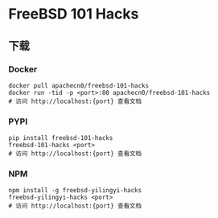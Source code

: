 # FreeBSD 101 Hacks

## 下载

### Docker

```
docker pull apachecn0/freebsd-101-hacks
docker run -tid -p <port>:80 apachecn0/freebsd-101-hacks
# 访问 http://localhost:{port} 查看文档
```

### PYPI

```
pip install freebsd-101-hacks
freebsd-101-hacks <port>
# 访问 http://localhost:{port} 查看文档
```

### NPM

```
npm install -g freebsd-yilingyi-hacks
freebsd-yilingyi-hacks <port>
# 访问 http://localhost:{port} 查看文档
```